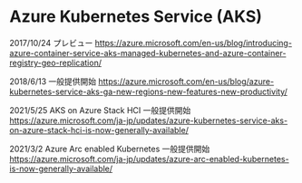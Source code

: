 # Azure Kubernetes Service (AKS)

2017/10/24 プレビュー
https://azure.microsoft.com/en-us/blog/introducing-azure-container-service-aks-managed-kubernetes-and-azure-container-registry-geo-replication/

2018/6/13 一般提供開始
https://azure.microsoft.com/en-us/blog/azure-kubernetes-service-aks-ga-new-regions-new-features-new-productivity/

2021/5/25 AKS on Azure Stack HCI 一般提供開始
https://azure.microsoft.com/ja-jp/updates/azure-kubernetes-service-aks-on-azure-stack-hci-is-now-generally-available/

2021/3/2 Azure Arc enabled Kubernetes 一般提供開始
https://azure.microsoft.com/ja-jp/updates/azure-arc-enabled-kubernetes-is-now-generally-available/

